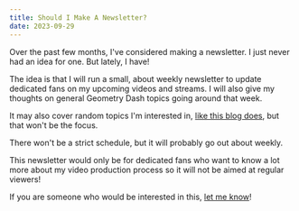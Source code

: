 ```yaml
---
title: Should I Make A Newsletter?
date: 2023-09-29
---
```


Over the past few months, I've considered making a newsletter. I just never had an idea for one. But lately, I have!

The idea is that I will run a small, about weekly newsletter to update dedicated fans on my upcoming videos and streams. I will also give my thoughts on general Geometry Dash topics going around that week.

It may also cover random topics I'm interested in, [like this blog does](/archive/), but that won't be the focus.

There won't be a strict schedule, but it will probably go out about weekly.

This newsletter would only be for dedicated fans who want to know a lot more about my video production process so it will not be aimed at regular viewers!

If you are someone who would be interested in this, [let me know](/contact/)!